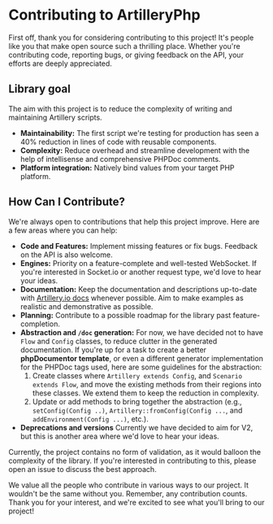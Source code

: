 # Contributing to ArtilleryPhp

First off, thank you for considering contributing to this project! It's people like you that make open source such a thrilling place. Whether you're contributing code, reporting bugs, or giving feedback on the API, your efforts are deeply appreciated.

## Library goal

The aim with this project is to reduce the complexity of writing and maintaining Artillery scripts.

* **Maintainability:** The first script we're testing for production has seen a 40% reduction in lines of code with reusable components.
* **Complexity:** Reduce overhead and streamline development with the help of intellisense and comprehensive PHPDoc comments.
* **Platform integration:** Natively bind values from your target PHP platform.

## How Can I Contribute?

We're always open to contributions that help this project improve. Here are a few areas where you can help:

* **Code and Features:** Implement missing features or fix bugs. Feedback on the API is also welcome.
* **Engines:** Priority on a feature-complete and well-tested WebSocket. If you're interested in Socket.io or another request type, we'd love to hear your ideas.
* **Documentation:** Keep the documentation and descriptions up-to-date with [Artillery.io docs](https://www.artillery.io/docs) whenever possible. Aim to make examples as realistic and demonstrative as possible.
* **Planning:** Contribute to a possible roadmap for the library past feature-completion.
* **Abstraction and `/doc` generation:** For now, we have decided not to have `Flow` and `Config` classes, to reduce clutter in the generated documentation. If you're up for a task to create a better **phpDocumentor template**, or even a different generator implementation for the PHPDoc tags used, here are some guidelines for the abstraction:
  1. Create classes where `Artillery extends Config`, and `Scenario extends Flow`, and move the existing methods from their regions into these classes. We extend them to keep the reduction in complexity.
  2. Update or add methods to bring together the abstraction (e.g., `setConfig(Config ..)`, `Artillery::fromConfig(Config ...`, and `addEnvironment(Config ...)`, etc.).
* **Deprecations and versions** Currently we have decided to aim for V2, but this is another area where we'd love to hear your ideas.

Currently, the project contains no form of validation, as it would balloon the complexity of the library. If you're interested in contributing to this, please open an issue to discuss the best approach.

We value all the people who contribute in various ways to our project. It wouldn't be the same without you.
Remember, any contribution counts. Thank you for your interest, and we're excited to see what you'll bring to our project!
